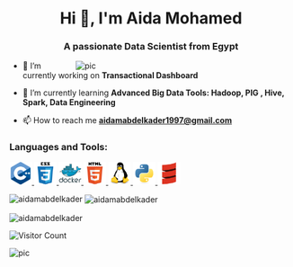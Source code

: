 

<h1 align="center">Hi 👋, I'm Aida Mohamed</h1>
<h3 align="center">A passionate Data Scientist from Egypt</h3>
<img align ="right" width="386" alt="pic" src="https://user-images.githubusercontent.com/70656244/92018192-b081b300-ed09-11ea-8b1e-0f33ae3adf0f.gif">

- 🔭 I’m currently working on **Transactional Dashboard**

- 🌱 I’m currently learning **Advanced Big Data Tools: Hadoop, PIG , Hive, Spark, Data Engineering**

- 📫 How to reach me **aidamabdelkader1997@gmail.com**



<h3 align="left">Languages and Tools:</h3>
<p align="left"> <a href="https://www.w3schools.com/cpp/" target="_blank" rel="noreferrer"> <img src="https://raw.githubusercontent.com/devicons/devicon/master/icons/cplusplus/cplusplus-original.svg" alt="cplusplus" width="40" height="40"/> </a> <a href="https://www.w3schools.com/css/" target="_blank" rel="noreferrer"> <img src="https://raw.githubusercontent.com/devicons/devicon/master/icons/css3/css3-original-wordmark.svg" alt="css3" width="40" height="40"/> </a> <a href="https://www.docker.com/" target="_blank" rel="noreferrer"> <img src="https://raw.githubusercontent.com/devicons/devicon/master/icons/docker/docker-original-wordmark.svg" alt="docker" width="40" height="40"/> </a> <a href="https://www.w3.org/html/" target="_blank" rel="noreferrer"> <img src="https://raw.githubusercontent.com/devicons/devicon/master/icons/html5/html5-original-wordmark.svg" alt="html5" width="40" height="40"/> </a> <a href="https://www.linux.org/" target="_blank" rel="noreferrer"> <img src="https://raw.githubusercontent.com/devicons/devicon/master/icons/linux/linux-original.svg" alt="linux" width="40" height="40"/> </a> <a href="https://www.python.org" target="_blank" rel="noreferrer"> <img src="https://raw.githubusercontent.com/devicons/devicon/master/icons/python/python-original.svg" alt="python" width="40" height="40"/> </a> <a href="https://www.scala-lang.org" target="_blank" rel="noreferrer"> <img src="https://raw.githubusercontent.com/devicons/devicon/master/icons/scala/scala-original.svg" alt="scala" width="40" height="40"/> </a> </p>

<p><img align="left" src="https://github-readme-stats.vercel.app/api/top-langs?username=aidamabdelkader&show_icons=true&locale=en&layout=compact" alt="aidamabdelkader" /></p>

<p>&nbsp;<img align="center" src="https://github-readme-stats.vercel.app/api?username=aidamabdelkader&show_icons=true&locale=en" alt="aidamabdelkader" /></p>

<p><img align="center" src="https://github-readme-streak-stats.herokuapp.com/?user=aidamabdelkader&" alt="aidamabdelkader" /></p>
            
 ![Visitor Count](https://profile-counter.glitch.me/aidamabdelkader/count.svg)


<img align ="right" width="1000" alt="pic" src="https://raw.githubusercontent.com/vinayak-mehta/present/master/docs/_static/demo.gif">


